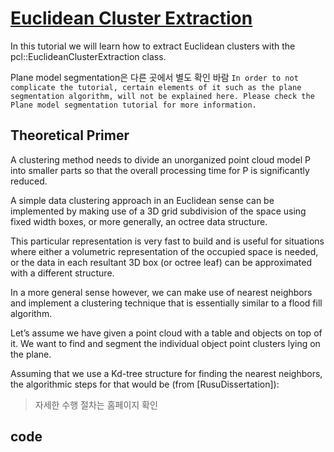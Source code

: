 # [Euclidean Cluster Extraction](http://pointclouds.org/documentation/tutorials/cluster_extraction.php#cluster-extraction)

In this tutorial we will learn how to extract Euclidean clusters with the pcl::EuclideanClusterExtraction class. 

Plane model segmentation은 다른 곳에서 별도 확인 바람 `In order to not complicate the tutorial, certain elements of it such as the plane segmentation algorithm, will not be explained here. Please check the Plane model segmentation tutorial for more information.`


## Theoretical Primer

A clustering method needs to divide an unorganized point cloud model P into smaller parts so that the overall processing time for P is significantly reduced. 

A simple data clustering approach in an Euclidean sense can be implemented by making use of a 3D grid subdivision of the space using fixed width boxes, or more generally, an octree data structure. 

This particular representation is very fast to build and is useful for situations where either a volumetric representation of the occupied space is needed, or the data in each resultant 3D box (or octree leaf) can be approximated with a different structure. 

In a more general sense however, we can make use of nearest neighbors and implement a clustering technique that is essentially similar to a flood fill algorithm.

Let’s assume we have given a point cloud with a table and objects on top of it. We want to find and segment the individual object point clusters lying on the plane. 

Assuming that we use a Kd-tree structure for finding the nearest neighbors, the algorithmic steps for that would be (from [RusuDissertation]):

> 자세한 수행 절차는 홈페이지 확인 


## code 